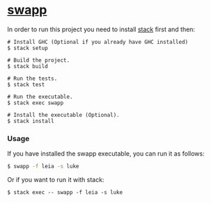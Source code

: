 # [swapp](https://github.com/juanbono/swapp/)


In order to run this project you need to install [stack](https://docs.haskellstack.org/en/stable/README/) first and then:

``` 
# Install GHC (Optional if you already have GHC installed)
$ stack setup

# Build the project.
$ stack build

# Run the tests.
$ stack test

# Run the executable.
$ stack exec swapp

# Install the executable (Optional).
$ stack install
```

### Usage
If you have installed the swapp executable, you can run it as follows:
``` sh
$ swapp -f leia -s luke


```
Or if you want to run it with stack:
```
$ stack exec -- swapp -f leia -s luke
```
